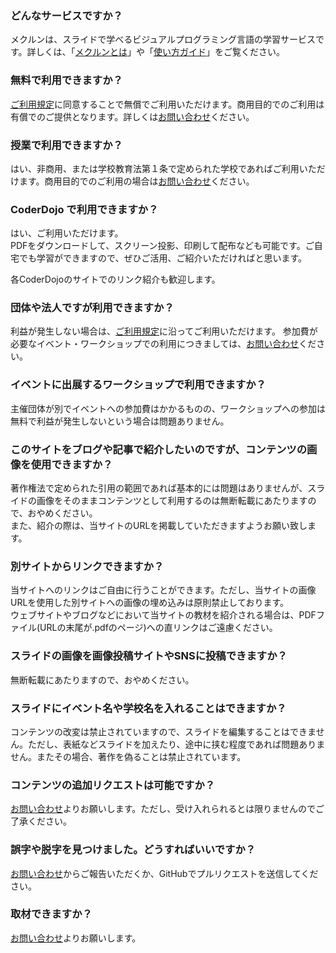 ### どんなサービスですか？
メクルンは、スライドで学べるビジュアルプログラミング言語の学習サービスです。詳しくは、「[メクルンとは](/about)」や「[使い方ガイド](/usage)」をご覧ください。

### 無料で利用できますか？

[ご利用規定](/term-of-use)に同意することで無償でご利用いただけます。商用目的でのご利用は有償でのご提供となります。詳しくは[お問い合わせ](/contact)ください。

### 授業で利用できますか？

はい、非商用、または学校教育法第１条で定められた学校であればご利用いただけます。商用目的でのご利用の場合は[お問い合わせ](/contact)ください。

### CoderDojo で利用できますか？

はい、ご利用いただけます。  
PDFをダウンロードして、スクリーン投影、印刷して配布なども可能です。ご自宅でも学習ができますので、ぜひご活用、ご紹介いただければと思います。

各CoderDojoのサイトでのリンク紹介も歓迎します。

### 団体や法人ですが利用できますか？

利益が発生しない場合は、[ご利用規定](/term-of-use)に沿ってご利用いただけます。
参加費が必要なイベント・ワークショップでの利用につきましては、[お問い合わせ](/contact)ください。

### イベントに出展するワークショップで利用できますか？

主催団体が別でイベントへの参加費はかかるものの、ワークショップへの参加は無料で利益が発生しないという場合は問題ありません。

### このサイトをブログや記事で紹介したいのですが、コンテンツの画像を使用できますか？

著作権法で定められた引用の範囲であれば基本的には問題はありませんが、スライドの画像をそのままコンテンツとして利用するのは無断転載にあたりますので、おやめください。  
また、紹介の際は、当サイトのURLを掲載していただきますようお願い致します。

### 別サイトからリンクできますか？

当サイトへのリンクはご自由に行うことができます。ただし、当サイトの画像URLを使用した別サイトへの画像の埋め込みは原則禁止しております。  
ウェブサイトやブログなどにおいて当サイトの教材を紹介される場合は、PDFファイル(URLの末尾が.pdfのページ)への直リンクはご遠慮ください。

### スライドの画像を画像投稿サイトやSNSに投稿できますか？

無断転載にあたりますので、おやめください。

### スライドにイベント名や学校名を入れることはできますか？

コンテンツの改変は禁止されていますので、スライドを編集することはできません。ただし、表紙などスライドを加えたり、途中に挟む程度であれば問題ありません。またその場合、著作を偽ることは禁止されています。

### コンテンツの追加リクエストは可能ですか？

[お問い合わせ](/contact)よりお願いします。ただし、受け入れられるとは限りませんのでご了承ください。

### 誤字や脱字を見つけました。どうすればいいですか？

[お問い合わせ](/contact)からご報告いただくか、GitHubでプルリクエストを送信してください。

### 取材できますか？

[お問い合わせ](/contact)よりお願いします。
